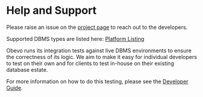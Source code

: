 <!--

    Copyright 2017 Goldman Sachs.
    Licensed under the Apache License, Version 2.0 (the "License");
    you may not use this file except in compliance with the License.
    You may obtain a copy of the License at

    http://www.apache.org/licenses/LICENSE-2.0

    Unless required by applicable law or agreed to in writing,
    software distributed under the License is distributed on an
    "AS IS" BASIS, WITHOUT WARRANTIES OR CONDITIONS OF ANY
    KIND, either express or implied.  See the License for the
    specific language governing permissions and limitations
    under the License.

-->

# Help and Support

Please raise an issue on the [project page](https://github.com/goldmansachs/obevo/issues) to reach out to the developers.

Supported DBMS types are listed here: [Platform Listing](platform-listing.html)

Obevo runs its integration tests against live DBMS environments to ensure the correctness of its logic. We aim to make
it easy for individual developers to test on their own and for clients to test in-house on their existing database estate.

For more information on how to do this testing, please see the [Developer Guide](developer-guide.html).
